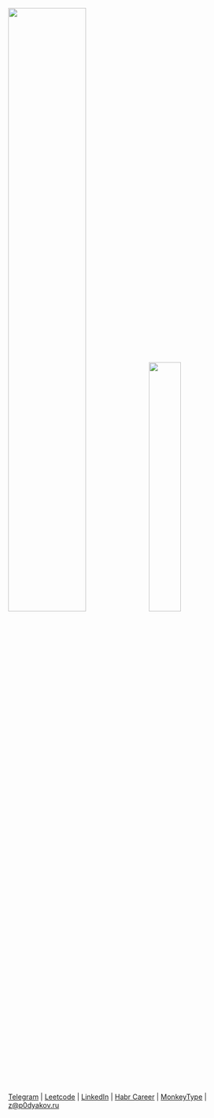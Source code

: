 <p>
  <img width="56%" src="https://github-readme-stats.vercel.app/api?username=p0dyakov&theme=city_lights&count_private=true&hide_border=true&hide_title=true&show_icons=true" />
  <img width="36%" src="https://github-readme-stats.vercel.app/api/top-langs/?username=p0dyakov&layout=compact&langs_count=6&hide=sass,makefile,shell,mustache&hide_border=true&theme=city_lights" />
</p> 

[Telegram](https://t.me/p0dyakov/) | [Leetcode](https://leetcode.com/p0dyakov/) | [LinkedIn](https://www.linkedin.com/in/p0dyakov/) | [Habr Career](https://career.habr.com/p0dyakov/) | [MonkeyType](https://monkeytype.com/profile/p0dyakov) | z@p0dyakov.ru
